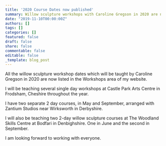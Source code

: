 ```yaml
---
title: '2020 Course Dates now published'
summary: Willow sculpture workshops with Caroline Gregson in 2020 are now available for booking.
date: "2019-11-10T00:00:00Z"
authors: []
tags: []
categories: []
featured: false
draft: false
share: false
commentable: false
editable: false
_template: blog_post
---
```


All the willow sculpture workshop dates which will be taught by Caroline Gregson in 2020 are now listed in the Workshops area of my website.

I will be teaching several single day workshops at Castle Park Arts Centre in Frodsham, Cheshire throughout the year.

I have two separate 2 day courses, in May and September, arranged with Zantium Studios near Wirksworth in Derbyshire.

I will also be teaching two 2-day willow sculpture courses at The Woodland Skills Centre at Bodfari in Denbighshire. One in June and the second in September.

I am looking forward to working with everyone.
